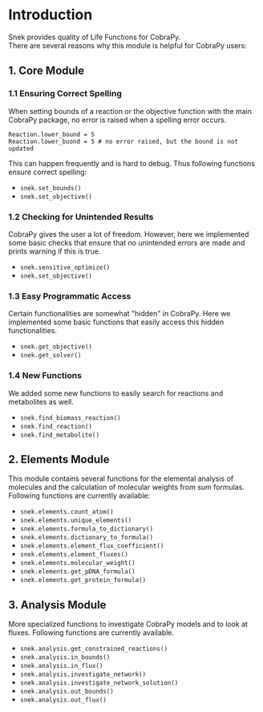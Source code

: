 # Introduction

Snek provides quality of Life Functions for CobraPy. <br>
There are several reasons why this module is helpful for CobraPy users:

## 1. Core Module

### 1.1 Ensuring Correct Spelling

When setting bounds of a reaction or the objective function with the main CobraPy
package, no error is raised when a spelling error occurs.

```
Reaction.lower_bound = 5
Reaction.lower_buond = 5 # no error raised, but the bound is not updated
```

This can happen frequently and is hard to debug. Thus following functions ensure
correct spelling:

* ```snek.set_bounds()```
* ```snek.set_objective()```

### 1.2 Checking for Unintended Results

CobraPy gives the user a lot of freedom. However, here we implemented some basic
checks that ensure that no unintended errors are made and prints warning if this is true.

* ```snek.sensitive_optimize()```
* ```snek.set_objective()```

### 1.3 Easy Programmatic Access

Certain functionalities are somewhat "hidden" in CobraPy. Here we implemented some
basic functions that easily access this hidden functionalities.

* ```snek.get_objective()```
* ```snek.get_solver()```

### 1.4 New Functions

We added some new functions to easily search for reactions and metabolites as well.

* ```snek.find_biomass_reaction()```
* ```snek.find_reaction()```
* ```snek.find_metabolite()```

## 2. Elements Module

This module contains several functions for the elemental analysis of molecules
and the calculation of molecular weights from sum formulas. Following functions
are currently available:

* ```snek.elements.count_atom()```
* ```snek.elements.unique_elements()```
* ```snek.elements.formula_to_dictionary()```
* ```snek.elements.dictionary_to_formula()```
* ```snek.elements.element_flux_coefficient()```
* ```snek.elements.element_fluxes()```
* ```snek.elements.molecular_weight()```
* ```snek.elements.get_pDNA_formula()```
* ```snek.elements.get_protein_formula()```


## 3. Analysis Module

More specialized functions to investigate CobraPy models and to look at fluxes.
Following functions are currently available.

* ```snek.analysis.get_constrained_reactions()```
* ```snek.analysis.in_bounds()```
* ```snek.analysis.in_flux()```
* ```snek.analysis.investigate_network()```
* ```snek.analysis.investigate_network_solution()```
* ```snek.analysis.out_bounds()```
* ```snek.analysis.out_flux()```
